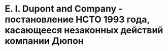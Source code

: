 # E. I. Dupont and Company - постановление НСТО 1993 года, касающееся незаконных действий компании Дюпон
